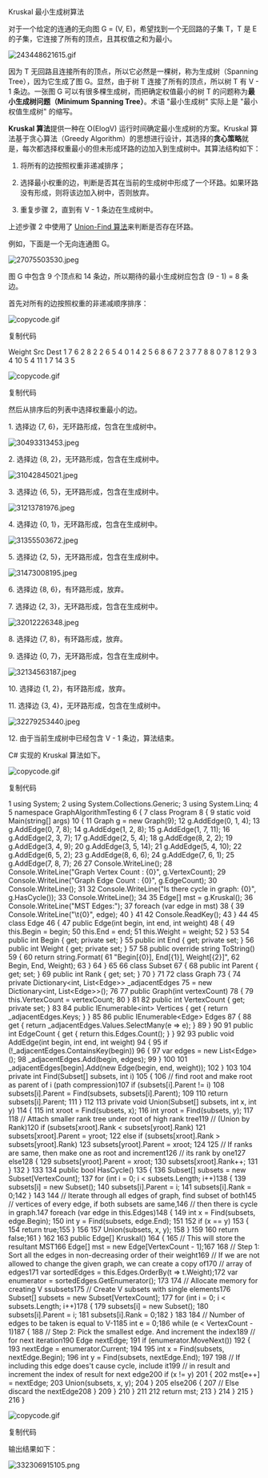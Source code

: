 Kruskal 最小生成树算法

对于一个给定的连通的无向图 G = (V, E)，希望找到一个无回路的子集 T，T 是 E
的子集，它连接了所有的顶点，且其权值之和为最小。

![243448621615.gif](media/a623e7938bac06d833a52b042d1936a5.gif)

因为 T 无回路且连接所有的顶点，所以它必然是一棵树，称为生成树（Spanning
Tree），因为它生成了图 G。显然，由于树 T 连接了所有的顶点，所以树 T 有 V - 1
条边。一张图 G 可以有很多棵生成树，而把确定权值最小的树 T
的问题称为**最小生成树问题（Minimum Spanning Tree）**。术语 "最小生成树"
实际上是 "最小权值生成树" 的缩写。

**Kruskal 算法**提供一种在 O(ElogV) 运行时间确定最小生成树的方案。Kruskal
算法基于贪心算法（Greedy
Algorithm）的思想进行设计，其选择的**贪心策略**就是，每次都选择权重最小的但未形成环路的边加入到生成树中。其算法结构如下：

1.  将所有的边按照权重非递减排序；

2.  选择最小权重的边，判断是否其在当前的生成树中形成了一个环路。如果环路没有形成，则将该边加入树中，否则放弃。

3.  重复步骤 2，直到有 V - 1 条边在生成树中。

上述步骤 2 中使用了 [Union-Find
算法](http://www.cnblogs.com/gaochundong/p/disjoint_set_forests_heuristics.html)来判断是否存在环路。

例如，下面是一个无向连通图 G。

![27075503530.jpeg](media/3206e454a556f7a6f021c384858fea1c.jpeg)

图 G 中包含 9 个顶点和 14 条边，所以期待的最小生成树应包含 (9 - 1) = 8 条边。

首先对所有的边按照权重的非递减顺序排序：

![copycode.gif](media/51e409b11aa51c150090697429a953ed.gif)

复制代码

Weight Src Dest 1 7 6 2 8 2 2 6 5 4 0 1 4 2 5 6 8 6 7 2 3 7 7 8 8 0 7 8 1 2 9 3
4 10 5 4 11 1 7 14 3 5

![copycode.gif](media/51e409b11aa51c150090697429a953ed.gif)

复制代码

然后从排序后的列表中选择权重最小的边。

1\. 选择边 {7, 6}，无环路形成，包含在生成树中。

![30493313453.jpeg](media/5098aea20c34b2944158e6b0622954ff.jpeg)

2\. 选择边 {8, 2}，无环路形成，包含在生成树中。

![31042845021.jpeg](media/48554fff118a3129374906e0a905d876.jpeg)

3\. 选择边 {6, 5}，无环路形成，包含在生成树中。

![31213781976.jpeg](media/e6bcbe8540508ae02a25725926ef375a.jpeg)

4\. 选择边 {0, 1}，无环路形成，包含在生成树中。

![31355503672.jpeg](media/a69a98f4ac53d314d8fcfc0aa5fd005e.jpeg)

5\. 选择边 {2, 5}，无环路形成，包含在生成树中。

![31473008195.jpeg](media/e95406c1bb140d86030be10b448f868f.jpeg)

6\. 选择边 {8, 6}，有环路形成，放弃。

7\. 选择边 {2, 3}，无环路形成，包含在生成树中。

![32012226348.jpeg](media/f35f5beffbc44b89085a6241d5ba154e.jpeg)

8\. 选择边 {7, 8}，有环路形成，放弃。

9\. 选择边 {0, 7}，无环路形成，包含在生成树中。

![32134563187.jpeg](media/44af8a5f1fc67d503c2ffa1f75c39f9c.jpeg)

10\. 选择边 {1, 2}，有环路形成，放弃。

11\. 选择边 {3, 4}，无环路形成，包含在生成树中。

![32279253440.jpeg](media/0f264c0a5bbd1a01e78bda2fe8ab7db3.jpeg)

12\. 由于当前生成树中已经包含 V - 1 条边，算法结束。

C\# 实现的 Kruskal 算法如下。

![copycode.gif](media/51e409b11aa51c150090697429a953ed.gif)

复制代码

1 using System; 2 using System.Collections.Generic; 3 using System.Linq; 4 5
namespace GraphAlgorithmTesting 6 { 7 class Program 8 { 9 static void
Main(string[] args) 10 { 11 Graph g = new Graph(9); 12 g.AddEdge(0, 1, 4); 13
g.AddEdge(0, 7, 8); 14 g.AddEdge(1, 2, 8); 15 g.AddEdge(1, 7, 11); 16
g.AddEdge(2, 3, 7); 17 g.AddEdge(2, 5, 4); 18 g.AddEdge(8, 2, 2); 19
g.AddEdge(3, 4, 9); 20 g.AddEdge(3, 5, 14); 21 g.AddEdge(5, 4, 10); 22
g.AddEdge(6, 5, 2); 23 g.AddEdge(8, 6, 6); 24 g.AddEdge(7, 6, 1); 25
g.AddEdge(7, 8, 7); 26 27 Console.WriteLine(); 28 Console.WriteLine("Graph
Vertex Count : {0}", g.VertexCount); 29 Console.WriteLine("Graph Edge Count :
{0}", g.EdgeCount); 30 Console.WriteLine(); 31 32 Console.WriteLine("Is there
cycle in graph: {0}", g.HasCycle()); 33 Console.WriteLine(); 34 35 Edge[] mst =
g.Kruskal(); 36 Console.WriteLine("MST Edges:"); 37 foreach (var edge in mst) 38
{ 39 Console.WriteLine("\\t{0}", edge); 40 } 41 42 Console.ReadKey(); 43 } 44 45
class Edge 46 { 47 public Edge(int begin, int end, int weight) 48 { 49
this.Begin = begin; 50 this.End = end; 51 this.Weight = weight; 52 } 53 54
public int Begin { get; private set; } 55 public int End { get; private set; }
56 public int Weight { get; private set; } 57 58 public override string
ToString() 59 { 60 return string.Format( 61 "Begin[{0}], End[{1}], Weight[{2}]",
62 Begin, End, Weight); 63 } 64 } 65 66 class Subset 67 { 68 public int Parent {
get; set; } 69 public int Rank { get; set; } 70 } 71 72 class Graph 73 { 74
private Dictionary\<int, List\<Edge\>\> \_adjacentEdges 75 = new
Dictionary\<int, List\<Edge\>\>(); 76 77 public Graph(int vertexCount) 78 { 79
this.VertexCount = vertexCount; 80 } 81 82 public int VertexCount { get; private
set; } 83 84 public IEnumerable\<int\> Vertices { get { return
\_adjacentEdges.Keys; } } 85 86 public IEnumerable\<Edge\> Edges 87 { 88 get {
return \_adjacentEdges.Values.SelectMany(e =\> e); } 89 } 90 91 public int
EdgeCount { get { return this.Edges.Count(); } } 92 93 public void AddEdge(int
begin, int end, int weight) 94 { 95 if (!\_adjacentEdges.ContainsKey(begin)) 96
{ 97 var edges = new List\<Edge\>(); 98 \_adjacentEdges.Add(begin, edges); 99 }
100 101 \_adjacentEdges[begin].Add(new Edge(begin, end, weight)); 102 } 103 104
private int Find(Subset[] subsets, int i) 105 { 106 // find root and make root
as parent of i (path compression)107 if (subsets[i].Parent != i) 108
subsets[i].Parent = Find(subsets, subsets[i].Parent); 109 110 return
subsets[i].Parent; 111 } 112 113 private void Union(Subset[] subsets, int x, int
y) 114 { 115 int xroot = Find(subsets, x); 116 int yroot = Find(subsets, y); 117
118 // Attach smaller rank tree under root of high rank tree119 // (Union by
Rank)120 if (subsets[xroot].Rank \< subsets[yroot].Rank) 121
subsets[xroot].Parent = yroot; 122 else if (subsets[xroot].Rank \>
subsets[yroot].Rank) 123 subsets[yroot].Parent = xroot; 124 125 // If ranks are
same, then make one as root and increment126 // its rank by one127 else128 { 129
subsets[yroot].Parent = xroot; 130 subsets[xroot].Rank++; 131 } 132 } 133 134
public bool HasCycle() 135 { 136 Subset[] subsets = new Subset[VertexCount]; 137
for (int i = 0; i \< subsets.Length; i++)138 { 139 subsets[i] = new Subset();
140 subsets[i].Parent = i; 141 subsets[i].Rank = 0;142 } 143 144 // Iterate
through all edges of graph, find subset of both145 // vertices of every edge, if
both subsets are same,146 // then there is cycle in graph.147 foreach (var edge
in this.Edges)148 { 149 int x = Find(subsets, edge.Begin); 150 int y =
Find(subsets, edge.End); 151 152 if (x == y) 153 { 154 return true;155 } 156 157
Union(subsets, x, y); 158 } 159 160 return false;161 } 162 163 public Edge[]
Kruskal() 164 { 165 // This will store the resultant MST166 Edge[] mst = new
Edge[VertexCount - 1];167 168 // Step 1: Sort all the edges in non-decreasing
order of their weight169 // If we are not allowed to change the given graph, we
can create a copy of170 // array of edges171 var sortedEdges =
this.Edges.OrderBy(t =\> t.Weight);172 var enumerator =
sortedEdges.GetEnumerator(); 173 174 // Allocate memory for creating V
ssubsets175 // Create V subsets with single elements176 Subset[] subsets = new
Subset[VertexCount]; 177 for (int i = 0; i \< subsets.Length; i++)178 { 179
subsets[i] = new Subset(); 180 subsets[i].Parent = i; 181 subsets[i].Rank =
0;182 } 183 184 // Number of edges to be taken is equal to V-1185 int e = 0;186
while (e \< VertexCount - 1)187 { 188 // Step 2: Pick the smallest edge. And
increment the index189 // for next iteration190 Edge nextEdge; 191 if
(enumerator.MoveNext()) 192 { 193 nextEdge = enumerator.Current; 194 195 int x =
Find(subsets, nextEdge.Begin); 196 int y = Find(subsets, nextEdge.End); 197 198
// If including this edge does't cause cycle, include it199 // in result and
increment the index of result for next edge200 if (x != y) 201 { 202 mst[e++] =
nextEdge; 203 Union(subsets, x, y); 204 } 205 else206 { 207 // Else discard the
nextEdge208 } 209 } 210 } 211 212 return mst; 213 } 214 } 215 } 216 }

![copycode.gif](media/51e409b11aa51c150090697429a953ed.gif)

复制代码

输出结果如下：

![332306915105.png](media/a2a1f6233a2219cf362ac66675e74c89.png)

